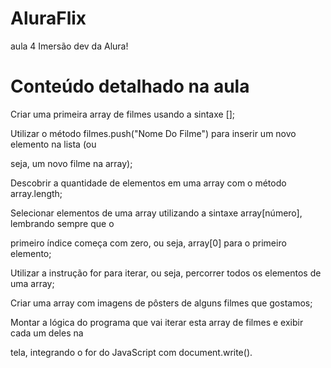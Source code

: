 # AluraFlix

 aula 4 Imersão dev da Alura!

# Conteúdo detalhado na aula
<p>Criar uma primeira array de filmes usando a sintaxe [];
<p>Utilizar o método filmes.push("Nome Do Filme") para inserir um novo elemento na lista (ou <p>seja, um novo filme na array);
<p>Descobrir a quantidade de elementos em uma array com o método array.length;
<p>Selecionar elementos de uma array utilizando a sintaxe array[número], lembrando sempre que o <p>primeiro índice começa com zero, ou seja, array[0] para o primeiro elemento;
<p>Utilizar a instrução for para iterar, ou seja, percorrer todos os elementos de uma array;
<p>Criar uma array com imagens de pôsters de alguns filmes que gostamos;
<p>Montar a lógica do programa que vai iterar esta array de filmes e exibir cada um deles na <p>tela, integrando o for do JavaScript com document.write().